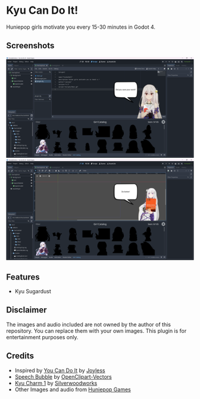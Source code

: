 # Kyu Can Do It!

Huniepop girls motivate you every 15-30 minutes in Godot 4.

## Screenshots

<img src="https://github.com/Joy-less/YouCanDoIt/blob/main/Assets/YouCanDoIt%20Screenshot%201.png?raw=true" width=600 />
<img src="https://github.com/Joy-less/YouCanDoIt/blob/main/Assets/YouCanDoIt%20Screenshot%202.png?raw=true" width=600 />

## Features

- Kyu Sugardust

## Disclaimer

The images and audio included are not owned by the author of this repository.
You can replace them with your own images.
This plugin is for entertainment purposes only.

## Credits

- Inspired by [You Can Do It](https://github.com/Joy-less/YouCanDoIt) by [Joyless](https://github.com/Joy-less)
- [Speech Bubble](https://pixabay.com/vectors/speech-bubble-speech-balloon-chat-145975) by [OpenClipart-Vectors](https://pixabay.com/users/openclipart-vectors-30363/)
- [Kyu Charm 1](https://twitter.com/SilverwoodWork/status/1505246639761629188) by [Silverwoodworks](https://twitter.com/SilverwoodWork)
- Other Images and audio from [Huniepop Games](https://huniepot.com/)
